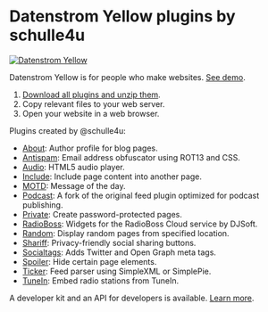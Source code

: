 Datenstrom Yellow plugins by schulle4u
======================================
[![Datenstrom Yellow](https://raw.githubusercontent.com/datenstrom/yellow-developers/master/media/images/datenstrom-yellow-en.jpg)](https://datenstrom.se/yellow/)

Datenstrom Yellow is for people who make websites. [See demo](https://developers.datenstrom.se/plugins/).

1. [Download all plugins and unzip them](https://github.com/schulle4u/yellow-plugins-schulle4u/archive/master.zip).  
2. Copy relevant files to your web server.  
3. Open your website in a web browser.

Plugins created by @schulle4u:

* [About](https://github.com/schulle4u/yellow-plugins-schulle4u/tree/master/about): 
  Author profile for blog pages.
* [Antispam](https://github.com/schulle4u/yellow-plugins-schulle4u/tree/master/antispam): 
  Email address obfuscator using ROT13 and CSS.
* [Audio](https://github.com/schulle4u/yellow-plugins-schulle4u/tree/master/audio): 
  HTML5 audio player.
* [Include](https://github.com/schulle4u/yellow-plugins-schulle4u/tree/master/include): 
  Include page content into another page.
* [MOTD](https://github.com/schulle4u/yellow-plugins-schulle4u/tree/master/motd): 
  Message of the day.
* [Podcast](https://github.com/schulle4u/yellow-plugins-schulle4u/tree/master/podcast): 
  A fork of the original feed plugin optimized for podcast publishing.
* [Private](https://github.com/schulle4u/yellow-plugins-schulle4u/tree/master/private): 
  Create password-protected pages.
* [RadioBoss](https://github.com/schulle4u/yellow-plugins-schulle4u/tree/master/radioboss): 
  Widgets for the RadioBoss Cloud service by DJSoft.
* [Random](https://github.com/schulle4u/yellow-plugins-schulle4u/tree/master/random): 
  Display random pages from specified location.
* [Shariff](https://github.com/schulle4u/yellow-plugins-schulle4u/tree/master/shariff): 
  Privacy-friendly social sharing buttons.
* [Socialtags](https://github.com/schulle4u/yellow-plugins-schulle4u/tree/master/socialtags): 
  Adds Twitter and Open Graph meta tags.
* [Spoiler](https://github.com/schulle4u/yellow-plugins-schulle4u/tree/master/spoiler): 
  Hide certain page elements.
* [Ticker](https://github.com/schulle4u/yellow-plugins-schulle4u/tree/master/ticker): 
  Feed parser using SimpleXML or SimplePie.
* [TuneIn](https://github.com/schulle4u/yellow-plugins-schulle4u/tree/master/tunein): 
  Embed radio stations from TuneIn.

A developer kit and an API for developers is available. [Learn more](https://developers.datenstrom.se/help/).

